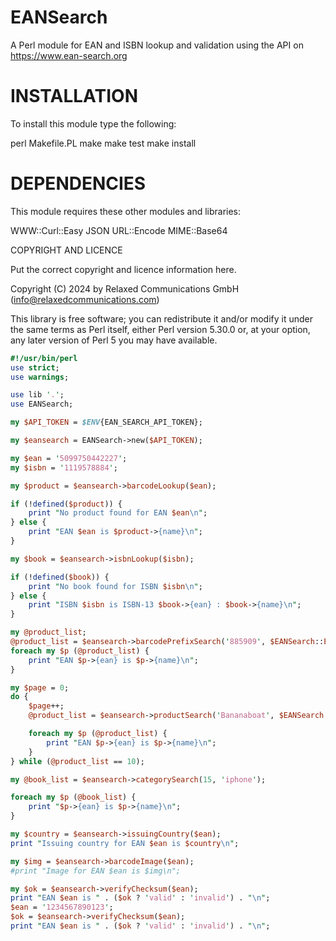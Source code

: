 # EANSearch

A Perl module for EAN and ISBN lookup and validation using the API on https://www.ean-search.org

# INSTALLATION

To install this module type the following:

   perl Makefile.PL
   make
   make test
   make install

# DEPENDENCIES

This module requires these other modules and libraries:

WWW::Curl::Easy
JSON
URL::Encode
MIME::Base64


COPYRIGHT AND LICENCE

Put the correct copyright and licence information here.

Copyright (C) 2024 by Relaxed Communications GmbH (info@relaxedcommunications.com)

This library is free software; you can redistribute it and/or modify
it under the same terms as Perl itself, either Perl version 5.30.0 or,
at your option, any later version of Perl 5 you may have available.


```perl
#!/usr/bin/perl
use strict;
use warnings;

use lib '.';
use EANSearch;

my $API_TOKEN = $ENV{EAN_SEARCH_API_TOKEN};

my $eansearch = EANSearch->new($API_TOKEN);

my $ean = '5099750442227';
my $isbn = '1119578884';

my $product = $eansearch->barcodeLookup($ean);

if (!defined($product)) {
	print "No product found for EAN $ean\n";
} else {
	print "EAN $ean is $product->{name}\n";
}

my $book = $eansearch->isbnLookup($isbn);

if (!defined($book)) {
	print "No book found for ISBN $isbn\n";
} else {
	print "ISBN $isbn is ISBN-13 $book->{ean} : $book->{name}\n";
}

my @product_list;
@product_list = $eansearch->barcodePrefixSearch('885909', $EANSearch::ENGLISH);
foreach my $p (@product_list) {
	print "EAN $p->{ean} is $p->{name}\n";
}

my $page = 0;
do {
	$page++;
	@product_list = $eansearch->productSearch('Bananaboat', $EANSearch::ALL_LANGUAGES, $page);

	foreach my $p (@product_list) {
		print "EAN $p->{ean} is $p->{name}\n";
	}
} while (@product_list == 10);

my @book_list = $eansearch->categorySearch(15, 'iphone');

foreach my $p (@book_list) {
	print "$p->{ean} is $p->{name}\n";
}

my $country = $eansearch->issuingCountry($ean);
print "Issuing country for EAN $ean is $country\n";

my $img = $eansearch->barcodeImage($ean);
#print "Image for EAN $ean is $img\n";

my $ok = $eansearch->verifyChecksum($ean);
print "EAN $ean is " . ($ok ? 'valid' : 'invalid') . "\n";
$ean = '1234567890123';
$ok = $eansearch->verifyChecksum($ean);
print "EAN $ean is " . ($ok ? 'valid' : 'invalid') . "\n";

